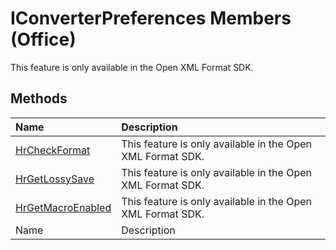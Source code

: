 
# IConverterPreferences Members (Office)
This feature is only available in the Open XML Format SDK.

## Methods



|**Name**|**Description**|
|:-----|:-----|
| [HrCheckFormat](fe68ef42-c50b-e27b-2080-3f80d0204ec3.md)|This feature is only available in the Open XML Format SDK.|
| [HrGetLossySave](272d52de-e118-fe90-8e6f-adccd57e4ebc.md)|This feature is only available in the Open XML Format SDK.|
| [HrGetMacroEnabled](9691bd3f-ba8d-87d8-cf2c-7e6b4cdce68d.md)|This feature is only available in the Open XML Format SDK.|
|Name|Description|
